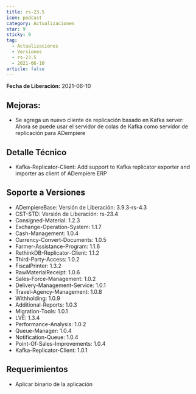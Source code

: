 ```yaml
---
title: rs-23.5
icon: podcast
category: Actualizaciones
star: 9
sticky: 9
tag:
  - Actualizaciones
  - Versiones
  - rs-23.5
  - 2021-06-10
article: false
---
```


**Fecha de Liberación:** 2021-06-10

## Mejoras:

- Se agrega un nuevo cliente de replicación basado en Kafka server: Ahora se puede usar el servidor de colas de Kafka como servidor de replicación para ADempiere

## Detalle Técnico

- Kafka-Replicator-Client: Add support to Kafka replicator exporter and importer as client of ADempiere ERP

## Soporte a Versiones

- ADempiereBase: Versión de Liberación: 3.9.3-rs-4.3
- CST-STD: Versión de Liberación: rs-23.4
- Consigned-Material: 1.2.3
- Exchange-Operation-System: 1.1.7
- Cash-Management: 1.0.4
- Currency-Convert-Documents: 1.0.5
- Farmer-Assistance-Program: 1.1.6
- RethinkDB-Replicator-Client: 1.1.2
- Third-Party-Access: 1.0.2
- FiscalPrinter: 1.3.2
- RawMaterialReceipt: 1.0.6
- Sales-Force-Management: 1.0.2
- Delivery-Management-Service: 1.0.1
- Travel-Agency-Management: 1.0.8
- Withholding: 1.0.9
- Additional-Reports: 1.0.3
- Migration-Tools: 1.0.1
- LVE: 1.3.4
- Performance-Analysis: 1.0.2
- Queue-Manager: 1.0.4
- Notification-Queue: 1.0.4
- Point-Of-Sales-Improvements: 1.0.4
- Kafka-Replicator-Client: 1.0.1

## Requerimientos

- Aplicar binario de la aplicación
